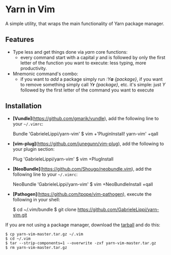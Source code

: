 # Yarn in Vim
A simple utility, that wraps the main functionality of Yarn package manager.

## Features
* Type less and get things done via _yarn_ core functions:
  * every command start with a capital _y_ and is followed by only the first letter of the function you want to execute: less typing, more productivity.
* Mnemonic command's combo:
  * if you want to *add* a package simply run _:Y**a** {package}_, if you want to remove something simply call _Y**r** {package}_, etc. it's simple: just _Y_ followed by the first letter of the command you want to execute

## Installation
* **[Vundle]**(https://github.com/gmarik/vundle), add the following line to your `~/.vimrc`:

    Bundle 'GabrieleLippi/yarn-vim'
    $ vim +'PluginInstall! yarn-vim' +qall

* **[vim-plug]**(https://github.com/junegunn/vim-plug), add the following to your plugin section:

    Plug 'GabrieleLippi/yarn-vim'
    $ vim +PlugInstall

* **[NeoBundle]**(https://github.com/Shougo/neobundle.vim), add the following line to your `~/.vimrc`:

    NeoBundle 'GabrieleLippi/yarn-vim'
    $ vim +NeoBundleInstall +qall

* **[Pathogen]**(https://github.com/tpope/vim-pathogen), execute the following in your shell:

    $ cd ~/.vim/bundle
    $ git clone https://github.com/GabrieleLippi/yarn-vim.git

If you are not using a package manager, download the [tarball](https://github.com/GabrieleLippi/yarn-vim/archive/master.tar.gz) and do this:

    $ cp yarn-vim-master.tar.gz ~/.vim
    $ cd ~/.vim
    $ tar --strip-components=1 --overwrite -zxf yarn-vim-master.tar.gz
    $ rm yarn-vim-master.tar.gz
